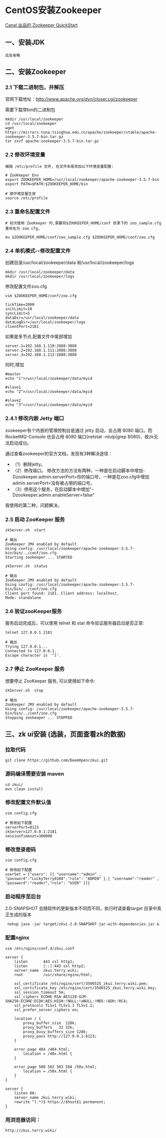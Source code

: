 # CentOS安装Zookeeper

[Canal 出品的 Zookeeper QuickStart](https://github.com/alibaba/canal/wiki/Zookeeper-QuickStart)

## 一、安装JDK

    此处省略

## 二、安装Zookeeper

### 2.1 下载二进制包，并解压

官网下载地址：http://www.apache.org/dyn/closer.cgi/zookeeper

需要下载带bin的二进制包

    mkdir /usr/local/zookeeper
    cd /usr/local/zookeeper
    wget https://mirrors.tuna.tsinghua.edu.cn/apache/zookeeper/stable/apache-zookeeper-3.5.7-bin.tar.gz
    tar zxvf apache-zookeeper-3.5.7-bin.tar.gz

### 2.2 修改环境变量

    编辑 /etc/profile 文件, 在文件末尾添加以下环境变量配置:

    # ZooKeeper Env
    export ZOOKEEPER_HOME=/usr/local/zookeeper/apache-zookeeper-3.5.7-bin
    export PATH=$PATH:$ZOOKEEPER_HOME/bin
    
    # 使环境变量生效
    source /etc/profile

### 2.3 重命名配置文件

    # 初次使用 ZooKeeper 时,需要将$ZOOKEEPER_HOME/conf 目录下的 zoo_sample.cfg 重命名为 zoo.cfg, 
    
    mv $ZOOKEEPER_HOME/conf/zoo_sample.cfg $ZOOKEEPER_HOME/conf/zoo.cfg
    
### 2.4 单机模式--修改配置文件

创建目录/usr/local/zookeeper/data 和/usr/local/zookeeper/logs 

    mkdir /usr/local/zookeeper/data
    mkdir /usr/local/zookeeper/logs
    
修改配置文件zoo.cfg
    
    vim $ZOOKEEPER_HOME/conf/zoo.cfg

    tickTime=2000
    initLimit=10
    syncLimit=5
    dataDir=/usr/local/zookeeper/data
    dataLogDir=/usr/local/zookeeper/logs
    clientPort=2181

如果是多节点,配置文件中尾部增加

    server.1=192.168.1.110:2888:3888
    server.2=192.168.1.111:2888:3888
    server.3=192.168.1.112:2888:3888

同时,增加

    #master
    echo "1">/usr/local/zookeeper/data/myid
    
    #slave1
    echo "2">/usr/local/zookeeper/data/myid
    
    #slave2
    echo "3">/usr/local/zookeeper/data/myid

### 2.4.1 修改内嵌 Jetty 端口

zookeeper有个内嵌的管理控制台是通过 jetty 启动，会占用 8080 端口。而 RocketMQ-Console 也会占用 8080 端口(netstat -ntulp|grep 8080)，故zk无法启动成功。
    
通过查看zookeeper的官方文档，发现有3种解决途径：
- （1）删除jetty。
- （2）修改端口。
修改方法的方法有两种，一种是在启动脚本中增加-Dzookeeper.admin.serverPort=你的端口号，一种是在zoo.cfg中增加admin.serverPort=没有被占用的端口号。
- （3）停用这个服务，在启动脚本中增加"-Dzookeeper.admin.enableServer=false"

我使用的第二种，问题解决。

### 2.5 启动 ZooKeeper 服务

    zkServer.sh  start
    
    # 输出
    ZooKeeper JMX enabled by default
    Using config: /usr/local/zookeeper/apache-zookeeper-3.5.7-bin/bin/../conf/zoo.cfg
    Starting zookeeper ... STARTED
    
    zkServer.sh  status
    
    # 输出
    ZooKeeper JMX enabled by default
    Using config: /usr/local/zookeeper/apache-zookeeper-3.5.7-bin/bin/../conf/zoo.cfg
    Client port found: 2181. Client address: localhost.
    Mode: standalone
    
### 2.6 验证zooKeeper服务

服务启动完成后，可以使用 telnet 和 stat 命令验证服务器启动是否正常:

    telnet 127.0.0.1 2181
    
    # 输出
    Trying 127.0.0.1...
    Connected to 127.0.0.1.
    Escape character is '^]'.
    
### 2.7 停止 ZooKeeper 服务

想要停止 ZooKeeper 服务, 可以使用如下命令:

    zkServer.sh  stop
    
    # 输出
    ZooKeeper JMX enabled by default
    Using config: /usr/local/zookeeper/apache-zookeeper-3.5.7-bin/bin/../conf/zoo.cfg
    Stopping zookeeper ... STOPPED

## 三、zk ui安装 (选装，页面查看zk的数据)

### 拉取代码

    git clone https://github.com/DeemOpen/zkui.git

### 源码编译需要安装 maven
    
    cd zkui/
    mvn clean install

### 修改配置文件默认值

    vim config.cfg
    
    # 修改如下配置
    serverPort=8123
    zkServer=127.0.0.1:2181
    sessionTimeout=300000

### 修改登录密码

    vim config.cfg
    
    # 修改如下配置
    userSet = {"users": [{ "username":"admin" , "password":"LuckyTerry0108","role": "ADMIN" },{ "username":"reader" , "password":"reader","role": "USER" }]}

### 启动程序至后台

2.0-SNAPSHOT 会随软件的更新版本不同而不同，执行时请查看target 目录中真正生成的版本

     nohup java -jar target/zkui-2.0-SNAPSHOT-jar-with-dependencies.jar & 
     
### 配置nginx

    vim /etc/nginx/conf.d/zkui.conf
    
    server {
        listen       443 ssl http2;
        listen       [::]:443 ssl http2;
        server_name  zkui.terry.wiki;
        root         /usr/share/nginx/html;
    
        ssl_certificate /etc/nginx/cert/3506525_zkui.terry.wiki.pem;
        ssl_certificate_key /etc/nginx/cert/3506525_zkui.terry.wiki.key;
        ssl_session_timeout 5m;
        ssl_ciphers ECDHE-RSA-AES128-GCM-SHA256:ECDHE:ECDH:AES:HIGH:!NULL:!aNULL:!MD5:!ADH:!RC4;
        ssl_protocols TLSv1 TLSv1.1 TLSv1.2;
        ssl_prefer_server_ciphers on;
    
        location / {
            proxy_buffer_size  128k;
            proxy_buffers   32 32k;
            proxy_busy_buffers_size 128k;
            proxy_pass http://127.0.0.1:8123;
        }
    
        error_page 404 /404.html;
            location = /40x.html {
        }
    
        error_page 500 502 503 504 /50x.html;
            location = /50x.html {
        }
    }
    
    server {
        listen 80;
        server_name zkui.terry.wiki;
        rewrite ^(.*)$ https://$host$1 permanent;
    }

     
### 用浏览器访问：

    http://zkui.terry.wiki/